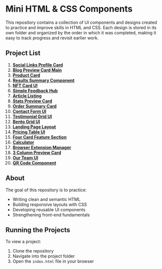# Mini HTML & CSS Components

This repository contains a collection of UI components and designs created to practice and improve skills in HTML and CSS. Each design is stored in its own folder and organized by the order in which it was completed, making it easy to track progress and revisit earlier work.

## Project List

1. **[Social Links Profile Card](./01-social-links-profile-card/)**
2. **[Blog Preview Card Main](./02-blog-preview-card-main/)**
3. **[Product Card](./03-product-card/)**
4. **[Results Summary Component](./04-results-summary-component/)**
5. **[NFT Card UI](./05-nft-card-ui/)**
6. **[Simple Feedback Hub](./06-simple-feedback-hub/)**
7. **[Article Listing](./07-article-listing/)**
8. **[Stats Preview Card](./08-stats-preview-card/)**
9. **[Order Summary Card](./09-order-summary-card/)**
10. **[Contact Form UI](./10-contact-form-ui/)**
11. **[Testimonial Grid UI](./11-testimonial-grid-ui/)**
12. **[Bento Grid UI](./12-bento-grid-ui/)**
13. **[Landing Page Layout](./13-landing-page-layout/)**
14. **[Pricing Table UI](./14-pricing-table-ui/)**
15. **[Four Card Feature Section](./15-four-card-feature-section/)**
16. **[Calculator](./16-calculator/)**
17. **[Browser Extension Manager](./17-browser-extension-manager/)**
18. **[3 Column Preview Card](./18-3-column-preview-card/)**
19. **[Our Team UI](./19-our-team-ui/)**
20. **[QR Code Component](https://kdfarrell.github.io/Components/Frontend%20Mentor%20-%20QR%20Code%20Component/)**


## About

The goal of this repository is to practice:

- Writing clean and semantic HTML  
- Building responsive layouts with CSS  
- Developing reusable UI components  
- Strengthening front-end fundamentals  


## Running the Projects

To view a project:

1. Clone the repository  
2. Navigate into the project folder  
3. Open the `index.html` file in your browser

